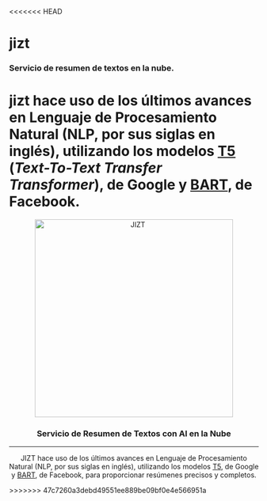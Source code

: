 <<<<<<< HEAD
# jizt

### Servicio de resumen de textos en la nube.

jizt hace uso de los últimos avances en Lenguaje de Procesamiento Natural (NLP, por sus siglas en inglés), utilizando los modelos [T5](https://arxiv.org/pdf/1910.10683.pdf) (*Text-To-Text Transfer Transformer*), de Google y [BART](https://arxiv.org/pdf/1910.13461.pdf), de Facebook.
=======
<div align="center">
  <span align="center"> <img width="400" class="center" src="https://github.com/dmlls/jizt/blob/main/images/JIZT-logo.svg" alt="JIZT"></span>
  <h3 align="center">Servicio de Resumen de Textos con AI en la Nube</h3>
  <hr>
  <p align="center">JIZT hace uso de los últimos avances en Lenguaje de Procesamiento Natural (NLP, por sus siglas en inglés), utilizando los modelos <a href="https://arxiv.org/abs/1910.10683">T5</a>, de Google y <a href="https://arxiv.org/abs/1910.13461">BART</a>, de Facebook, para proporcionar resúmenes precisos y completos.</p>
</div>
>>>>>>> 47c7260a3debd49551ee889be09bf0e4e566951a
